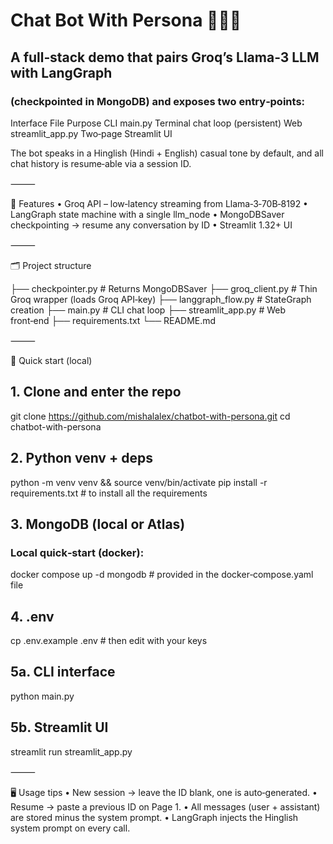 # Chat Bot With Persona 🤖🇮🇳

## A full‑stack demo that pairs Groq’s Llama‑3 LLM with LangGraph 
### (checkpointed in MongoDB) and exposes two entry‑points:

Interface	File	Purpose
CLI	main.py	Terminal chat loop (persistent)
Web	streamlit_app.py	Two‑page Streamlit UI

The bot speaks in a Hinglish (Hindi + English) casual tone by default, and
all chat history is resume‑able via a session ID.

⸻

🌟 Features
	•	Groq API – low‑latency streaming from Llama‑3‑70B‑8192
	•	LangGraph state machine with a single llm_node
	•	MongoDBSaver checkpointing → resume any conversation by ID
	•	Streamlit 1.32+ UI

⸻

🗂 Project structure

├── checkpointer.py      # Returns MongoDBSaver
├── groq_client.py       # Thin Groq wrapper (loads Groq API‑key)
├── langgraph_flow.py    # StateGraph creation
├── main.py              # CLI chat loop
├── streamlit_app.py     # Web front‑end
├── requirements.txt
└── README.md

⸻

🚀 Quick start (local)

## 1. Clone and enter the repo
git clone https://github.com/mishalalex/chatbot-with-persona.git
cd chatbot-with-persona

## 2. Python venv + deps
python -m venv venv && source venv/bin/activate
pip install -r requirements.txt  # to install all the requirements

## 3. MongoDB (local or Atlas)
### Local quick‑start (docker):
docker compose up -d mongodb        # provided in the docker‑compose.yaml file

## 4. .env
cp .env.example .env  # then edit with your keys

## 5a. CLI interface
python main.py

## 5b. Streamlit UI
streamlit run streamlit_app.py

⸻

🖥️ Usage tips
	•	New session → leave the ID blank, one is auto‑generated.
	•	Resume → paste a previous ID on Page 1.
	•	All messages (user + assistant) are stored minus the system prompt.
	•	LangGraph injects the Hinglish system prompt on every call.
